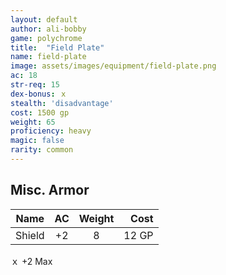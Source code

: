 ```yaml
---
layout: default
author: ali-bobby
game: polychrome
title:  "Field Plate"
name: field-plate
image: assets/images/equipment/field-plate.png
ac: 18
str-req: 15
dex-bonus: ｘ
stealth: 'disadvantage'
cost: 1500 gp
weight: 65
proficiency: heavy
magic: false
rarity: common
---
```


## Misc. Armor

| Name            |	AC  | Weight | Cost  |
|-----------------|:---:|:------:|------:|
| Shield	        | +2	|  8	   | 12 GP |

ｘ +2 Max